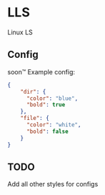 # LLS
Linux LS

## Config
soon:tm:
Example config:
```json
{
    "dir": {
      "color": "blue",
      "bold": true
    },
    "file": {
      "color": "white",
      "bold": false
    }
}
```

## TODO

Add all other styles for configs
